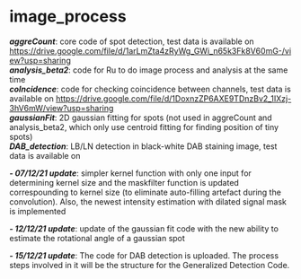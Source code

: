 # image_process

***aggreCount***: core code of spot detection, test data is available on https://drive.google.com/file/d/1arLmZta4zRyWg_GWi_n65k3Fk8V60mG-/view?usp=sharing  
***analysis_beta2***: code for Ru to do image process and analysis at the same time  
***coIncidence***: code for checking coincidence between channels, test data is available on https://drive.google.com/file/d/1DoxnzZP6AXE9TDnzBv2_1IXzj-3hV6mW/view?usp=sharing  
***gaussianFit***: 2D gaussian fitting for spots (not used in aggreCount and analysis_beta2, which only use centroid fitting for finding position of tiny spots)  
***DAB_detection***: LB/LN detection in black-white DAB staining image, test data is available on 

***- 07/12/21 update***: simpler kernel function with only one input for determining kernel size and the maskfilter function is updated correspounding to kernel size (to eliminate auto-filling artefact during the convolution). Also, the newest intensity estimation with dilated signal mask is implemented

***- 12/12/21 update***: update of the gaussian fit code with the new ability to estimate the rotational angle of a gaussian spot

***- 15/12/21 update***: The code for DAB detection is uploaded. The process steps involved in it will be the structure for the Generalized Detection Code. 
